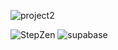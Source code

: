 ![project2](https://user-images.githubusercontent.com/36427460/194881303-4c9473cc-2d0c-4f9d-b2cc-b70e155e0c2b.jpg)

![StepZen](https://user-images.githubusercontent.com/36427460/194881337-8f820ea3-42aa-4c6b-9c4d-23313a244637.jpg)
![supabase](https://user-images.githubusercontent.com/36427460/194881359-72741d66-112f-4ece-96b1-6b3d461792fe.jpg)
